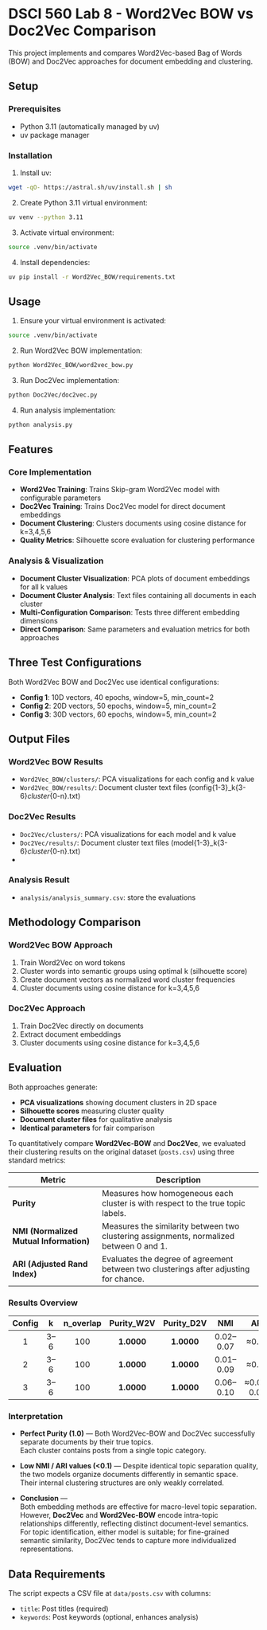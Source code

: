 # DSCI 560 Lab 8 - Word2Vec BOW vs Doc2Vec Comparison

This project implements and compares Word2Vec-based Bag of Words (BOW) and Doc2Vec approaches for document embedding and clustering.

## Setup

### Prerequisites
- Python 3.11 (automatically managed by uv)
- uv package manager

### Installation

1. Install uv:
```bash
wget -qO- https://astral.sh/uv/install.sh | sh
```

2. Create Python 3.11 virtual environment:
```bash
uv venv --python 3.11
```

3. Activate virtual environment:
```bash
source .venv/bin/activate
```

4. Install dependencies:
```bash
uv pip install -r Word2Vec_BOW/requirements.txt
```

## Usage

1. Ensure your virtual environment is activated:
```bash
source .venv/bin/activate
```

2. Run Word2Vec BOW implementation:
```bash
python Word2Vec_BOW/word2vec_bow.py
```

3. Run Doc2Vec implementation:
```bash
python Doc2Vec/doc2vec.py
```

4. Run analysis implementation:
```bash
python analysis.py
```

## Features

### Core Implementation
- **Word2Vec Training**: Trains Skip-gram Word2Vec model with configurable parameters
- **Doc2Vec Training**: Trains Doc2Vec model for direct document embeddings
- **Document Clustering**: Clusters documents using cosine distance for k=3,4,5,6
- **Quality Metrics**: Silhouette score evaluation for clustering performance

### Analysis & Visualization
- **Document Cluster Visualization**: PCA plots of document embeddings for all k values
- **Document Cluster Analysis**: Text files containing all documents in each cluster
- **Multi-Configuration Comparison**: Tests three different embedding dimensions
- **Direct Comparison**: Same parameters and evaluation metrics for both approaches

## Three Test Configurations

Both Word2Vec BOW and Doc2Vec use identical configurations:
- **Config 1**: 10D vectors, 40 epochs, window=5, min_count=2
- **Config 2**: 20D vectors, 50 epochs, window=5, min_count=2  
- **Config 3**: 30D vectors, 60 epochs, window=5, min_count=2

## Output Files

### Word2Vec BOW Results
- `Word2Vec_BOW/clusters/`: PCA visualizations for each config and k value
- `Word2Vec_BOW/results/`: Document cluster text files (config{1-3}_k{3-6}_cluster_{0-n}.txt)

### Doc2Vec Results
- `Doc2Vec/clusters/`: PCA visualizations for each model and k value
- `Doc2Vec/results/`: Document cluster text files (model{1-3}_k{3-6}_cluster_{0-n}.txt)
- 
### Analysis Result
- `analysis/analysis_summary.csv`: store the evaluations

## Methodology Comparison

### Word2Vec BOW Approach
1. Train Word2Vec on word tokens
2. Cluster words into semantic groups using optimal k (silhouette score)
3. Create document vectors as normalized word cluster frequencies
4. Cluster documents using cosine distance for k=3,4,5,6

### Doc2Vec Approach
1. Train Doc2Vec directly on documents
2. Extract document embeddings
3. Cluster documents using cosine distance for k=3,4,5,6

## Evaluation

Both approaches generate:
- **PCA visualizations** showing document clusters in 2D space
- **Silhouette scores** measuring cluster quality
- **Document cluster files** for qualitative analysis
- **Identical parameters** for fair comparison

To quantitatively compare **Word2Vec-BOW** and **Doc2Vec**, we evaluated their clustering results on the original dataset (`posts.csv`) using three standard metrics:

| Metric | Description |
|---------|--------------|
| **Purity** | Measures how homogeneous each cluster is with respect to the true topic labels. |
| **NMI (Normalized Mutual Information)** | Measures the similarity between two clustering assignments, normalized between 0 and 1. |
| **ARI (Adjusted Rand Index)** | Evaluates the degree of agreement between two clusterings after adjusting for chance. |

### Results Overview
| Config | k | n_overlap | Purity_W2V | Purity_D2V | NMI | ARI |
|:------:|:--:|:----------:|:------------:|:------------:|:----:|:----:|
| 1 | 3–6 | 100 | **1.0000** | **1.0000** | 0.02–0.07 | ≈0.00 |
| 2 | 3–6 | 100 | **1.0000** | **1.0000** | 0.01–0.09 | ≈0.00 |
| 3 | 3–6 | 100 | **1.0000** | **1.0000** | 0.06–0.10 | ≈0.03–0.09 |

### Interpretation

- **Perfect Purity (1.0)** — Both Word2Vec-BOW and Doc2Vec successfully separate documents by their true topics.  
  Each cluster contains posts from a single topic category.

- **Low NMI / ARI values (<0.1)** — Despite identical topic separation quality, the two models organize documents differently in semantic space.  
  Their internal clustering structures are only weakly correlated.

- **Conclusion** —  
  Both embedding methods are effective for macro-level topic separation.  
  However, **Doc2Vec** and **Word2Vec-BOW** encode intra-topic relationships differently, reflecting distinct document-level semantics.  
  For topic identification, either model is suitable; for fine-grained semantic similarity, Doc2Vec tends to capture more individualized representations.


## Data Requirements

The script expects a CSV file at `data/posts.csv` with columns:
- `title`: Post titles (required)
- `keywords`: Post keywords (optional, enhances analysis)

